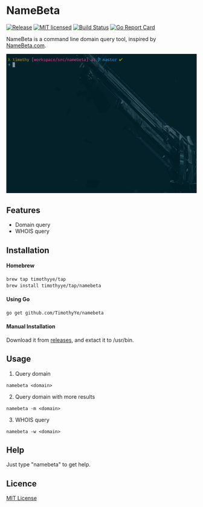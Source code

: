 # NameBeta

[![Release][3]][4] [![MIT licensed][5]][6] [![Build Status][1]][2] [![Go Report Card][7]][8]

[1]: https://travis-ci.org/TimothyYe/namebeta.svg?branch=master
[2]: https://travis-ci.org/TimothyYe/namebeta
[3]: https://img.shields.io/badge/release-v0.1-brightgreen.svg
[4]: https://github.com/TimothyYe/namebeta/releases
[5]: https://img.shields.io/dub/l/vibe-d.svg
[6]: LICENSE
[7]: https://goreportcard.com/badge/github.com/timothyye/namebeta
[8]: https://goreportcard.com/report/github.com/timothyye/namebeta

NameBeta is a command line domain query tool, inspired by [NameBeta.com](https://namebeta.com).

![](https://raw.githubusercontent.com/TimothyYe/namebeta/master/snapshots/namebeta.gif)

## Features

* Domain query
* WHOIS query

## Installation

#### Homebrew

```bash
brew tap timothyye/tap
brew install timothyye/tap/namebeta
```

#### Using Go

```bash
go get github.com/TimothyYe/namebeta
```

#### Manual Installation

Download it from [releases](https://github.com/TimothyYe/namebeta/releases), and extact it to /usr/bin.

## Usage

1. Query domain

```text
namebeta <domain>
```

2. Query domain with more results

```text
namebeta -m <domain>
```

3. WHOIS query

```text
namebeta -w <domain>
```

## Help

Just type "namebeta" to get help.
  
## Licence

[MIT License](https://github.com/TimothyYe/namebeta/blob/master/LICENSE)
